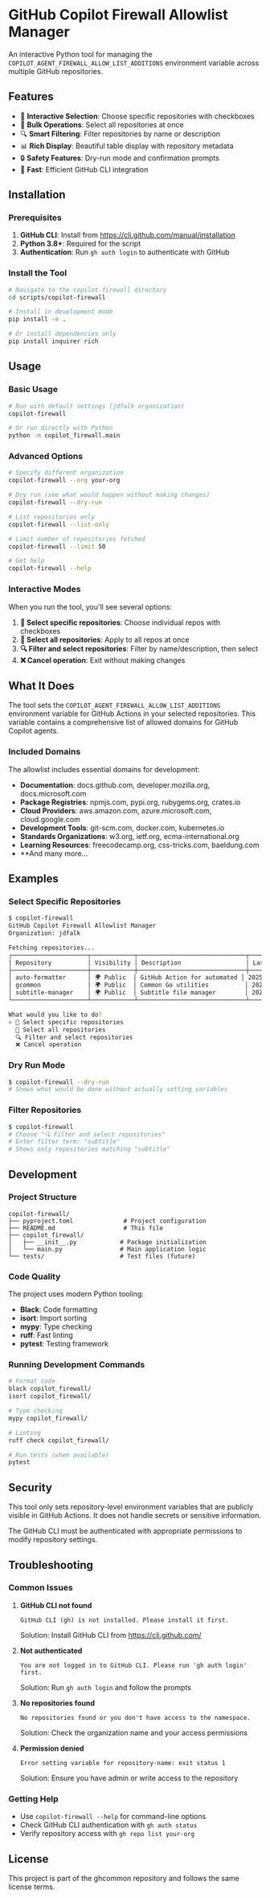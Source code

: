 <!-- file: scripts/copilot-firewall/README.md -->
<!-- version: 1.0.0 -->
<!-- guid: a1b2c3d4-5e6f-7g8h-9i0j-1k2l3m4n5o6p -->

# GitHub Copilot Firewall Allowlist Manager

An interactive Python tool for managing the
`COPILOT_AGENT_FIREWALL_ALLOW_LIST_ADDITIONS` environment variable across
multiple GitHub repositories.

## Features

- 🎯 **Interactive Selection**: Choose specific repositories with checkboxes
- 🌟 **Bulk Operations**: Select all repositories at once
- 🔍 **Smart Filtering**: Filter repositories by name or description
- 📊 **Rich Display**: Beautiful table display with repository metadata
- 🔒 **Safety Features**: Dry-run mode and confirmation prompts
- 🚀 **Fast**: Efficient GitHub CLI integration

## Installation

### Prerequisites

1. **GitHub CLI**: Install from https://cli.github.com/manual/installation
2. **Python 3.8+**: Required for the script
3. **Authentication**: Run `gh auth login` to authenticate with GitHub

### Install the Tool

```bash
# Navigate to the copilot-firewall directory
cd scripts/copilot-firewall

# Install in development mode
pip install -e .

# Or install dependencies only
pip install inquirer rich
```

## Usage

### Basic Usage

```bash
# Run with default settings (jdfalk organization)
copilot-firewall

# Or run directly with Python
python -m copilot_firewall.main
```

### Advanced Options

```bash
# Specify different organization
copilot-firewall --org your-org

# Dry run (see what would happen without making changes)
copilot-firewall --dry-run

# List repositories only
copilot-firewall --list-only

# Limit number of repositories fetched
copilot-firewall --limit 50

# Get help
copilot-firewall --help
```

### Interactive Modes

When you run the tool, you'll see several options:

1. **🎯 Select specific repositories**: Choose individual repos with checkboxes
2. **🌟 Select all repositories**: Apply to all repos at once
3. **🔍 Filter and select repositories**: Filter by name/description, then
   select
4. **❌ Cancel operation**: Exit without making changes

## What It Does

The tool sets the `COPILOT_AGENT_FIREWALL_ALLOW_LIST_ADDITIONS` environment
variable for GitHub Actions in your selected repositories. This variable
contains a comprehensive list of allowed domains for GitHub Copilot agents.

### Included Domains

The allowlist includes essential domains for development:

- **Documentation**: docs.github.com, developer.mozilla.org, docs.microsoft.com
- **Package Registries**: npmjs.com, pypi.org, rubygems.org, crates.io
- **Cloud Providers**: aws.amazon.com, azure.microsoft.com, cloud.google.com
- **Development Tools**: git-scm.com, docker.com, kubernetes.io
- **Standards Organizations**: w3.org, ietf.org, ecma-international.org
- **Learning Resources**: freecodecamp.org, css-tricks.com, baeldung.com
- \*\*And many more...

## Examples

### Select Specific Repositories

```bash
$ copilot-firewall
GitHub Copilot Firewall Allowlist Manager
Organization: jdfalk

Fetching repositories...
┌─────────────────────┬────────────┬──────────────────────────────┬──────────────┐
│ Repository          │ Visibility │ Description                  │ Last Updated │
├─────────────────────┼────────────┼──────────────────────────────┼──────────────┤
│ auto-formatter      │ 🌍 Public  │ GitHub Action for automated │ 2025-06-29   │
│ gcommon             │ 🌍 Public  │ Common Go utilities          │ 2025-06-29   │
│ subtitle-manager    │ 🌍 Public  │ Subtitle file manager        │ 2025-06-29   │
└─────────────────────┴────────────┴──────────────────────────────┴──────────────┘

What would you like to do?
> 🎯 Select specific repositories
  🌟 Select all repositories
  🔍 Filter and select repositories
  ❌ Cancel operation
```

### Dry Run Mode

```bash
$ copilot-firewall --dry-run
# Shows what would be done without actually setting variables
```

### Filter Repositories

```bash
$ copilot-firewall
# Choose "🔍 Filter and select repositories"
# Enter filter term: "subtitle"
# Shows only repositories matching "subtitle"
```

## Development

### Project Structure

```
copilot-firewall/
├── pyproject.toml              # Project configuration
├── README.md                   # This file
├── copilot_firewall/
│   ├── __init__.py            # Package initialization
│   └── main.py                # Main application logic
└── tests/                     # Test files (future)
```

### Code Quality

The project uses modern Python tooling:

- **Black**: Code formatting
- **isort**: Import sorting
- **mypy**: Type checking
- **ruff**: Fast linting
- **pytest**: Testing framework

### Running Development Commands

```bash
# Format code
black copilot_firewall/
isort copilot_firewall/

# Type checking
mypy copilot_firewall/

# Linting
ruff check copilot_firewall/

# Run tests (when available)
pytest
```

## Security

This tool only sets repository-level environment variables that are publicly
visible in GitHub Actions. It does not handle secrets or sensitive information.

The GitHub CLI must be authenticated with appropriate permissions to modify
repository settings.

## Troubleshooting

### Common Issues

1. **GitHub CLI not found**

   ```
   GitHub CLI (gh) is not installed. Please install it first.
   ```

   Solution: Install GitHub CLI from https://cli.github.com/

2. **Not authenticated**

   ```
   You are not logged in to GitHub CLI. Please run 'gh auth login' first.
   ```

   Solution: Run `gh auth login` and follow the prompts

3. **No repositories found**

   ```
   No repositories found or you don't have access to the namespace.
   ```

   Solution: Check the organization name and your access permissions

4. **Permission denied**
   ```
   Error setting variable for repository-name: exit status 1
   ```
   Solution: Ensure you have admin or write access to the repository

### Getting Help

- Use `copilot-firewall --help` for command-line options
- Check GitHub CLI authentication with `gh auth status`
- Verify repository access with `gh repo list your-org`

## License

This project is part of the ghcommon repository and follows the same license
terms.
